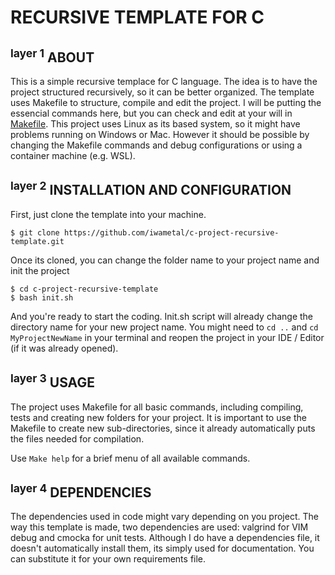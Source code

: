# RECURSIVE TEMPLATE FOR C

## <sup>layer 1</sup> ABOUT
This is a simple recursive templace for C language. The idea is to have the project structured recursively, so it can be better organized. The template uses Makefile to structure, compile and edit the project. I will be putting the essencial commands here, but you can check and edit at your will in [Makefile](https://github.com/iwametal/c-project-recursive-template/Makefile). This project uses Linux as its based system, so it might have problems running on Windows or Mac. However it should be possible by changing the Makefile commands and debug configurations or using a container machine (e.g. WSL).


[comment]: <> (<p align="center">last update: Month Day<sup>st</sup>, Year</p>)

## <sup>layer 2</sup> INSTALLATION AND CONFIGURATION

First, just clone the template into your machine.
```
$ git clone https://github.com/iwametal/c-project-recursive-template.git
```

Once its cloned, you can change the folder name to your project name and init the project
```
$ cd c-project-recursive-template
$ bash init.sh
```

And you're ready to start the coding. Init.sh script will already change the directory name for your new project name. You might need to `cd ..` and `cd MyProjectNewName` in your terminal and reopen the project in your IDE / Editor (if it was already opened).

## <sup>layer 3</sup> USAGE
The project uses Makefile for all basic commands, including compiling, tests and creating new folders for your project. It is important to use the Makefile to create new sub-directories, since it already automatically puts the files needed for compilation.

Use `Make help` for a brief menu of all available commands.

## <sup>layer 4</sup> DEPENDENCIES
The dependencies used in code might vary depending on you project. The way this template is made, two dependencies are used: valgrind for VIM debug and cmocka for unit tests. Although I do have a dependencies file, it doesn't automatically install them, its simply used for documentation. You can substitute it for your own requirements file.
